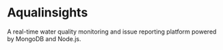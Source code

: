 # Aqualinsights
A real-time water quality monitoring and issue reporting platform powered by MongoDB and Node.js.
